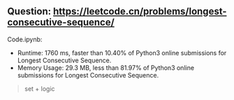 ## Question: https://leetcode.cn/problems/longest-consecutive-sequence/

Code.ipynb:
* Runtime: 1760 ms, faster than 10.40% of Python3 online submissions for Longest Consecutive Sequence.
* Memory Usage: 29.3 MB, less than 81.97% of Python3 online submissions for Longest Consecutive Sequence.
> set + logic